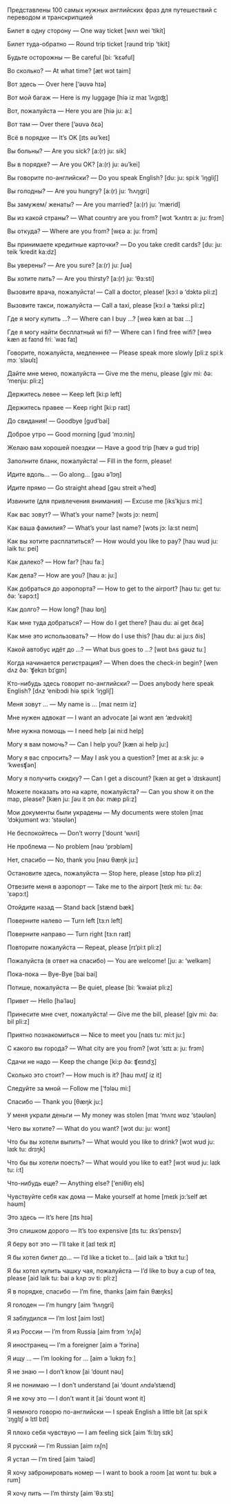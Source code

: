 Представлены 100 самых нужных английских фраз для путешествий с переводом и транскрипцией  

Билет в одну сторону — One way ticket [wʌn wei ‘tikit]

Билет туда-обратно — Round trip ticket [raund trip ‘tikit]

Будьте осторожны — Be careful [bi: ‘kɛəful]

Во сколько? — At what time? [æt wɔt taim]

Вот здесь — Over here [‘əʊvə hɪə]

Вот мой багаж — Here is my luggage [hiə iz maɪ ˈlʌgɪʤ]

Вот, пожалуйста — Here you are [hiə ju: a:]

Вот там — Over there [‘əʊvə ðɛə]

Всё в порядке — It’s OK [ɪts əʊ’keɪ]

Вы больны? — Are you sick? [a:(r) ju: sik]

Вы в порядке? — Are you OK? [a:(r) ju: əu’kei]

Вы говорите по-английски? — Do you speak English? [du: ju: spi:k ‘iŋgliʃ]

Вы голодны? — Are you hungry? [a:(r) ju: ‘hʌŋgri]

Вы замужем/ женаты? — Are you married? [a:(r) ju: ‘mærid]

Вы из какой страны? — What country are you from? [wɔt ‘kʌntrɪ a: ju: frɔm]

Вы откуда? — Where are you from? [wɛə a: ju: frɔm]

Вы принимаете кредитные карточки? — Do you take credit cards? [du: ju: teik ‘kredit ka:dz]

Вы уверены? — Are you sure? [a:(r) ju: ʃuə]

Вы хотите пить? — Are you thirsty? [a:(r) ju: ‘θɜ:sti]

Вызовите врача, пожалуйста! — Call a doctor, please! [kɔ:l ə ‘dɔktə pli:z]

Вызовите такси, пожалуйста — Call a taxi, please [kɔ:l ə ‘tæksi pli:z]

Где я могу купить …? — Where can I buy …? [weə kæn aɪ baɪ …]

Где я могу найти бесплатный wi fi? — Where can I find free wifi? [weə kæn aɪ faɪnd friː ˈwaɪ faɪ]

Говорите, пожалуйста, медленнее — Please speak more slowly [pliːz spiːk mɔː ˈsləʊlɪ]

Дайте мне меню, пожалуйста — Give me the menu, please [giv mi: ðə: ‘menju: pli:z]

Держитесь левее — Keep left [ki:p left]

Держитесь правее — Keep right [ki:p raɪt]

До свидания! — Goodbye [gud’bai]

Доброе утро — Good morning [gud ‘mɔ:niŋ]

Желаю вам хорошей поездки — Have a good trip [hæv ə gud trip]

Заполните бланк, пожалуйста! — Fill in the form, please!

Идите вдоль… — Go along… [gəu ə’lɔŋ]

Идите прямо — Go straight ahead [gəu streit ə’hed]

Извините (для привлечения внимания) — Excuse me [iks’kju:s mi:]

Как вас зовут? — What’s your name? [wɔts jɔ: neɪm]

Как ваша фамилия? — What’s your last name? [wɔts jɔ: la:st neɪm]

Как вы хотите расплатиться? — How would you like to pay? [hau wud ju: laik tu: pei]

Как далеко? — How far? [hau fa:]

Как дела? — How are you? [hau a: ju:]

Как добраться до аэропорта? — How to get to the airport? [haʊ tu: get tu: ðə: ‘ɛəpɔ:t]

Как долго? — How long? [haʊ lɒŋ]

Как мне туда добраться? — How do I get there? [hau du: ai get ðɛə]

Как мне это использовать? — How do I use this? [hau du: ai ju:s ðis]

Какой автобус идёт до …? — What bus goes to …? [wɒt bʌs gəʊz tuː]

Когда начинается регистрация? — When does the check-in begin? [wen dʌz ðə: ˈʧekɪn bɪˈgɪn]

Кто-нибудь здесь говорит по-английски? — Does anybody here speak English? [dʌz ‘enibɔdi hiə spi:k ‘iŋgliʃ]

Меня зовут … — My name is … [maɪ neɪm iz]

Мне нужен адвокат — I want an advocate [ai wɔnt æn ‘ædvəkit]

Мне нужна помощь — I need help [ai ni:d help]

Могу я вам помочь? — Can I help you? [kæn ai help ju:]

Могу я вас спросить? — May I ask you a question? [meɪ aɪ a:sk ju: ə ‘kwesʧən]

Могу я получить скидку? — Can I get a discount? [kæn aɪ get ə ˈdɪskaʊnt]

Можете показать это на карте, пожалуйста? — Can you show it on the map, please? [kæn ju: ʃəu it ɔn ðə: mæp pli:z]

Мои документы были украдены — My documents were stolen [maɪ ‘dɔkjʊmənt wɜ: ‘stəʊlən]

Не беспокойтесь — Don’t worry [‘dount ‘wʌri]

Не проблема — No problem [nəʊ ‘prɔbləm]

Нет, спасибо — No, thank you [nəʊ θæŋk ju:]

Остановите здесь, пожалуйста — Stop here, please [stɒp hɪə pliːz]

Отвезите меня в аэропорт — Take me to the airport [teɪk mi: tu: ðə: ‘ɛəpɔ:t]

Отойдите назад — Stand back [stænd bæk]

Поверните налево — Turn left [tɜ:n left]

Поверните направо — Turn right [tɜ:n raɪt]

Повторите пожалуйста — Repeat, please [rɪ’pi:t pli:z]

Пожалуйста (в ответ на спасибо) — You are welcome! [ju: a: ‘welkəm]

Пока-пока — Bye-Bye [bai bai]

Потише, пожалуйста — Be quiet, please [bi: ‘kwaiət pli:z]

Привет — Hello [həˈləʊ]

Принесите мне счет, пожалуйста! — Give me the bill, please! [giv mi: ðə: bil pli:z]

Приятно познакомиться — Nice to meet you [naɪs tu: mi:t ju:]

С какого вы города? — What city are you from? [wɔt ‘sɪtɪ a: ju: frɔm]

Сдачи не надо — Keep the change [ki:p ðə: ʧeɪndʒ]

Сколько это стоит? — How much is it? [hau mʌtʃ iz it]

Следуйте за мной — Follow me [‘fɔləu mi:]

Спасибо — Thank you [θæŋk ju:]

У меня украли деньги — My money was stolen [maɪ ‘mʌnɪ wɒz ‘stəʊlən]

Чего вы хотите? — What do you want? [wɔt du: ju: wɔnt]

Что бы вы хотели выпить? — What would you like to drink? [wɔt wʊd ju: laɪk tu: drɪŋk]

Что бы вы хотели поесть? — What would you like to eat? [wɔt wʊd ju: laɪk tu: i:t]

Что-нибудь еще? — Anything else? [‘eniθiŋ els]

Чувствуйте себя как дома — Make yourself at home [meɪk jɔ:’self æt həʊm]

Это здесь — It’s here [ɪts hɪə]

Это слишком дорого — It’s too expensive [ɪts tu: ɪks’pensɪv]

Я беру вот это — I’ll take it [aɪl teɪk ɪt]

Я бы хотел билет до… — I’d like a ticket to… [aid laik ə ˈtɪkɪt tu:]

Я бы хотел купить чашку чая, пожалуйста — I’d like to buy a cup of tea, please [aid laik tu: bai ə kʌp ɔv ti: pli:z]

Я в порядке, спасибо — I’m fine, thanks [aim fain θæŋks]

Я голоден — I’m hungry [aim ‘hʌŋgri]

Я заблудился — I’m lost [aim lɔst]

Я из России — I’m from Russia [aim frɔm ‘rʌʃə]

Я иностранец — I’m a foreigner [aim ə ‘fɔrinə]

Я ищу … — I’m looking for … [aim ə ˈlʊkɪŋ fɔː]

Я не знаю — I don’t know [ai ‘dount nəu]

Я не понимаю — I don’t understand [ai ‘dount ʌndə’stænd]

Я не хочу это — I don’t want it [ai ‘dount wɔnt it]

Я немного говорю по-английски — I speak English a little bit [aɪ spiːk ˈɪŋglɪʃ ə lɪtl bɪt]

Я плохо себя чувствую — I am feeling sick [aim ˈfiːlɪŋ sɪk]

Я русский — I’m Russian [aim rʌʃn]

Я устал — I’m tired [aim ‘taiəd]

Я хочу забронировать номер — I want to book a room [aɪ wɒnt tuː bʊk ə rum]

Я хочу пить — I’m thirsty [aim ˈθɜːstɪ]